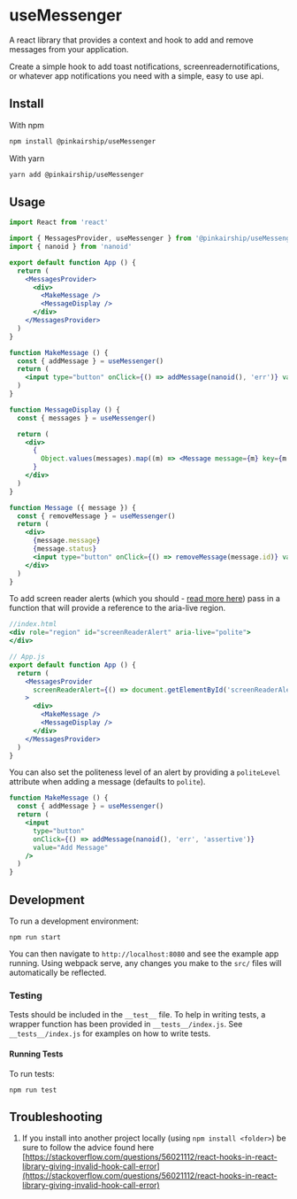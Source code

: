 # useMessenger
A react library that provides a context and hook to add and remove messages from your application.

Create a simple hook to add toast notifications, screenreadernotifications, or whatever app notifications
you need with a simple, easy to use api.

## Install

With npm
```bash
npm install @pinkairship/useMessenger
```
With yarn
```bash
yarn add @pinkairship/useMessenger
```

## Usage

```jsx
import React from 'react'

import { MessagesProvider, useMessenger } from '@pinkairship/useMessenger'
import { nanoid } from 'nanoid'

export default function App () {
  return (
    <MessagesProvider>
      <div>
        <MakeMessage />
        <MessageDisplay />
      </div>
    </MessagesProvider>
  )
}

function MakeMessage () {
  const { addMessage } = useMessenger()
  return (
    <input type="button" onClick={() => addMessage(nanoid(), 'err')} value="Add Message" />
  )
}

function MessageDisplay () {
  const { messages } = useMessenger()

  return (
    <div>
      {
        Object.values(messages).map((m) => <Message message={m} key={m.id} />)
      }
    </div>
  )
}

function Message ({ message }) {
  const { removeMessage } = useMessenger()
  return (
    <div>
      {message.message}
      {message.status}
      <input type="button" onClick={() => removeMessage(message.id)} value="Remove Message" />
    </div>
  )
}
```

To add screen reader alerts (which you should - [read more here](https://developer.mozilla.org/en-US/docs/Web/Accessibility/ARIA/ARIA_Live_Regions)) pass in a function that will provide a reference to the aria-live region.

```jsx
//index.html
<div role="region" id="screenReaderAlert" aria-live="polite">
</div>

// App.js
export default function App () {
  return (
    <MessagesProvider
      screenReaderAlert={() => document.getElementById('screenReaderAlert')}
    >
      <div>
        <MakeMessage />
        <MessageDisplay />
      </div>
    </MessagesProvider>
  )
}
```

You can also set the politeness level of an alert by providing a `politeLevel` attribute when adding a message (defaults to `polite`).

```jsx
function MakeMessage () {
  const { addMessage } = useMessenger()
  return (
    <input
      type="button"
      onClick={() => addMessage(nanoid(), 'err', 'assertive')}
      value="Add Message"
    />
  )
}
```

## Development

To run a development environment:

```
npm run start
```

You can then navigate to `http://localhost:8080` and see the example app running. Using webpack serve, any changes you make to the `src/` files will automatically be reflected.

### Testing

Tests should be included in the `__test__` file. To help in writing tests, a wrapper
function has been provided in `__tests__/index.js`. See `__tests__/index.js` for examples on how to write tests.
#### Running Tests

To run tests:

```
npm run test
```

## Troubleshooting

1. If you install into another project locally (using `npm install <folder>`) be sure to follow the advice found here [https://stackoverflow.com/questions/56021112/react-hooks-in-react-library-giving-invalid-hook-call-error](https://stackoverflow.com/questions/56021112/react-hooks-in-react-library-giving-invalid-hook-call-error)
